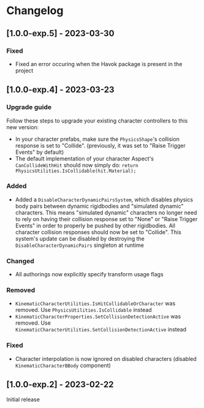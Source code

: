# Changelog

## [1.0.0-exp.5] - 2023-03-30

### Fixed

* Fixed an error occuring when the Havok package is present in the project


## [1.0.0-exp.4] - 2023-03-23

### Upgrade guide

Follow these steps to upgrade your existing character controllers to this new version:
* In your character prefabs, make sure the `PhysicsShape`'s collision response is set to "Collide". (previously, it was set to "Raise Trigger Events" by default)
* The default implementation of your character Aspect's `CanCollideWithHit` should now simply do: `return PhysicsUtilities.IsCollidable(hit.Material);`

### Added

* Added a `DisableCharacterDynamicPairsSystem`, which disables physics body pairs between dynamic rigidbodies and "simulated dynamic" characters. This means "simulated dynamic" characters no longer need to rely on having their collision response set to "None" or "Raise Trigger Events" in order to properly be pushed by other rigidbodies. All character collision responses should now be set to "Collide". This system's update can be disabled by destroying the `DisableCharacterDynamicPairs` singleton at runtime

### Changed

* All authorings now explicitly specify transform usage flags

### Removed

* `KinematicCharacterUtilities.IsHitCollidableOrCharacter` was removed. Use `PhysicsUtilities.IsCollidable` instead
* `KinematicCharacterProperties.SetCollisionDetectionActive` was removed. Use `KinematicCharacterUtilities.SetCollisionDetectionActive` instead

### Fixed

* Character interpolation is now ignored on disabled characters (disabled `KinematicCharacterBBody` component)


## [1.0.0-exp.2] - 2023-02-22

Initial release
